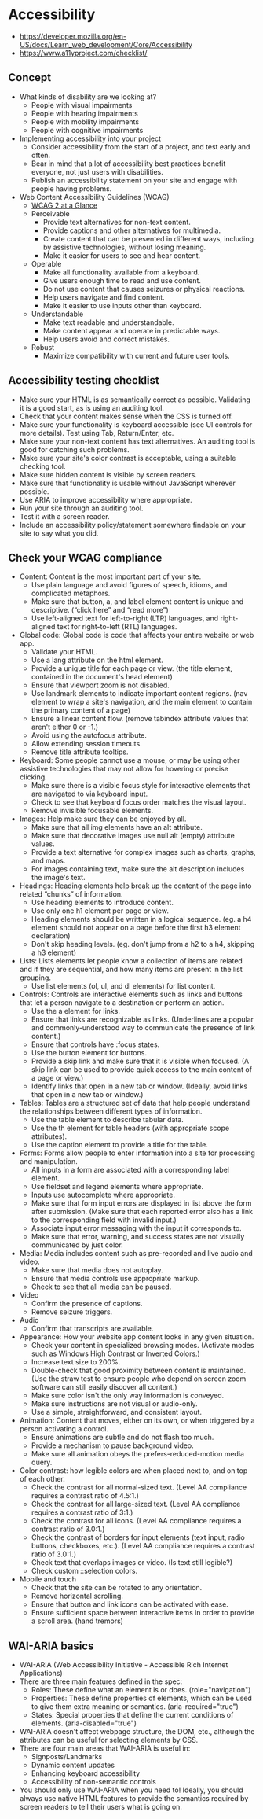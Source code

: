 # Accessibility

- https://developer.mozilla.org/en-US/docs/Learn_web_development/Core/Accessibility
- https://www.a11yproject.com/checklist/

## Concept

- What kinds of disability are we looking at?
  - People with visual impairments
  - People with hearing impairments
  - People with mobility impairments
  - People with cognitive impairments
- Implementing accessibility into your project
  - Consider accessibility from the start of a project, and test early and often.
  - Bear in mind that a lot of accessibility best practices benefit everyone, not just users with disabilities.
  - Publish an accessibility statement on your site and engage with people having problems.
- Web Content Accessibility Guidelines (WCAG)
  - [WCAG 2 at a Glance](https://www.w3.org/WAI/standards-guidelines/wcag/glance/)
  - Perceivable
    - Provide text alternatives for non-text content.
    - Provide captions and other alternatives for multimedia.
    - Create content that can be presented in different ways, including by assistive technologies, without losing meaning.
    - Make it easier for users to see and hear content.
  - Operable
    - Make all functionality available from a keyboard.
    - Give users enough time to read and use content.
    - Do not use content that causes seizures or physical reactions.
    - Help users navigate and find content.
    - Make it easier to use inputs other than keyboard.
  - Understandable
    - Make text readable and understandable.
    - Make content appear and operate in predictable ways.
    - Help users avoid and correct mistakes.
  - Robust
    - Maximize compatibility with current and future user tools.

## Accessibility testing checklist

- Make sure your HTML is as semantically correct as possible. Validating it is a good start, as is using an auditing tool.
- Check that your content makes sense when the CSS is turned off.
- Make sure your functionality is keyboard accessible (see UI controls for more details). Test using Tab, Return/Enter, etc.
- Make sure your non-text content has text alternatives. An auditing tool is good for catching such problems.
- Make sure your site's color contrast is acceptable, using a suitable checking tool.
- Make sure hidden content is visible by screen readers.
- Make sure that functionality is usable without JavaScript wherever possible.
- Use ARIA to improve accessibility where appropriate.
- Run your site through an auditing tool.
- Test it with a screen reader.
- Include an accessibility policy/statement somewhere findable on your site to say what you did.

## Check your WCAG compliance

- Content: Content is the most important part of your site.
  - Use plain language and avoid figures of speech, idioms, and complicated metaphors.
  - Make sure that button, a, and label element content is unique and descriptive. (“click here” and “read more”)
  - Use left-aligned text for left-to-right (LTR) languages, and right-aligned text for right-to-left (RTL) languages.
- Global code: Global code is code that affects your entire website or web app.
  - Validate your HTML.
  - Use a lang attribute on the html element.
  - Provide a unique title for each page or view. (the title element, contained in the document's head element)
  - Ensure that viewport zoom is not disabled.
  - Use landmark elements to indicate important content regions. (nav element to wrap a site's navigation, and the main element to contain the primary content of a page)
  - Ensure a linear content flow. (remove tabindex attribute values that aren't either 0 or -1.)
  - Avoid using the autofocus attribute.
  - Allow extending session timeouts.
  - Remove title attribute tooltips.
- Keyboard: Some people cannot use a mouse, or may be using other assistive technologies that may not allow for hovering or precise clicking.
  - Make sure there is a visible focus style for interactive elements that are navigated to via keyboard input.
  - Check to see that keyboard focus order matches the visual layout.
  - Remove invisible focusable elements.
- Images: Help make sure they can be enjoyed by all.
  - Make sure that all img elements have an alt attribute.
  - Make sure that decorative images use null alt (empty) attribute values.
  - Provide a text alternative for complex images such as charts, graphs, and maps.
  - For images containing text, make sure the alt description includes the image's text.
- Headings: Heading elements help break up the content of the page into related “chunks” of information.
  - Use heading elements to introduce content.
  - Use only one h1 element per page or view.
  - Heading elements should be written in a logical sequence. (eg. a h4 element should not appear on a page before the first h3 element declaration)
  - Don't skip heading levels. (eg. don't jump from a h2 to a h4, skipping a h3 element)
- Lists: Lists elements let people know a collection of items are related and if they are sequential, and how many items are present in the list grouping.
  - Use list elements (ol, ul, and dl elements) for list content.
- Controls: Controls are interactive elements such as links and buttons that let a person navigate to a destination or perform an action.
  - Use the a element for links.
  - Ensure that links are recognizable as links. (Underlines are a popular and commonly-understood way to communicate the presence of link content.)
  - Ensure that controls have :focus states.
  - Use the button element for buttons.
  - Provide a skip link and make sure that it is visible when focused. (A skip link can be used to provide quick access to the main content of a page or view.)
  - Identify links that open in a new tab or window. (Ideally, avoid links that open in a new tab or window.)
- Tables: Tables are a structured set of data that help people understand the relationships between different types of information.
  - Use the table element to describe tabular data.
  - Use the th element for table headers (with appropriate scope attributes).
  - Use the caption element to provide a title for the table.
- Forms: Forms allow people to enter information into a site for processing and manipulation.
  - All inputs in a form are associated with a corresponding label element.
  - Use fieldset and legend elements where appropriate.
  - Inputs use autocomplete where appropriate.
  - Make sure that form input errors are displayed in list above the form after submission. (Make sure that each reported error also has a link to the corresponding field with invalid input.)
  - Associate input error messaging with the input it corresponds to.
  - Make sure that error, warning, and success states are not visually communicated by just color.
- Media: Media includes content such as pre-recorded and live audio and video.
  - Make sure that media does not autoplay.
  - Ensure that media controls use appropriate markup.
  - Check to see that all media can be paused.
- Video
  - Confirm the presence of captions.
  - Remove seizure triggers.
- Audio
  - Confirm that transcripts are available.
- Appearance: How your website app content looks in any given situation.
  - Check your content in specialized browsing modes. (Activate modes such as Windows High Contrast or Inverted Colors.)
  - Increase text size to 200%.
  - Double-check that good proximity between content is maintained. (Use the straw test to ensure people who depend on screen zoom software can still easily discover all content.)
  - Make sure color isn't the only way information is conveyed.
  - Make sure instructions are not visual or audio-only.
  - Use a simple, straightforward, and consistent layout.
- Animation: Content that moves, either on its own, or when triggered by a person activating a control.
  - Ensure animations are subtle and do not flash too much.
  - Provide a mechanism to pause background video.
  - Make sure all animation obeys the prefers-reduced-motion media query.
- Color contrast: how legible colors are when placed next to, and on top of each other.
  - Check the contrast for all normal-sized text. (Level AA compliance requires a contrast ratio of 4.5:1.)
  - Check the contrast for all large-sized text. (Level AA compliance requires a contrast ratio of 3:1.)
  - Check the contrast for all icons. (Level AA compliance requires a contrast ratio of 3.0:1.)
  - Check the contrast of borders for input elements (text input, radio buttons, checkboxes, etc.). (Level AA compliance requires a contrast ratio of 3.0:1.)
  - Check text that overlaps images or video. (Is text still legible?)
  - Check custom ::selection colors.
- Mobile and touch
  - Check that the site can be rotated to any orientation.
  - Remove horizontal scrolling.
  - Ensure that button and link icons can be activated with ease.
  - Ensure sufficient space between interactive items in order to provide a scroll area. (hand tremors)

## WAI-ARIA basics

- WAI-ARIA (Web Accessibility Initiative - Accessible Rich Internet Applications)
- There are three main features defined in the spec:
  - Roles: These define what an element is or does. (role="navigation")
  - Properties: These define properties of elements, which can be used to give them extra meaning or semantics. (aria-required="true")
  - States: Special properties that define the current conditions of elements. (aria-disabled="true")
- WAI-ARIA doesn't affect webpage structure, the DOM, etc., although the attributes can be useful for selecting elements by CSS.
- There are four main areas that WAI-ARIA is useful in:
  - Signposts/Landmarks
  - Dynamic content updates
  - Enhancing keyboard accessibility
  - Accessibility of non-semantic controls
- You should only use WAI-ARIA when you need to! Ideally, you should always use native HTML features to provide the semantics required by screen readers to tell their users what is going on.

